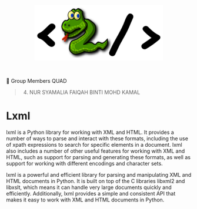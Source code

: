 <br>
 <p align="center">
  <img src="https://raw.githubusercontent.com/Terence172/FirstR/main/Pictures/lxml.png" height = "150"/>
 </p>
</br>

🚀 Group Members QUAD
>
>
> 4. NUR SYAMALIA FAIQAH BINTI MOHD KAMAL


# Lxml

lxml is a Python library for working with XML and HTML. It provides a number of ways to parse and interact with these formats, including the use of xpath expressions to search for specific elements in a document. lxml also includes a number of other useful features for working with XML and HTML, such as support for parsing and generating these formats, as well as support for working with different encodings and character sets.

lxml is a powerful and efficient library for parsing and manipulating XML and HTML documents in Python. It is built on top of the C libraries libxml2 and libxslt, which means it can handle very large documents quickly and efficiently. Additionally, lxml provides a simple and consistent API that makes it easy to work with XML and HTML documents in Python.


>
